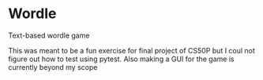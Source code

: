 # Wordle
Text-based wordle game 

This was meant to be a fun exercise for final project of CS50P but I coul not figure out how to 
test using pytest. Also making a GUI for the game is currently beyond my scope 
